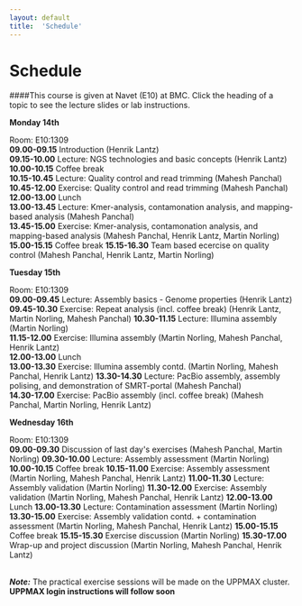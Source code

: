 ```yaml
---
layout: default
title:  'Schedule'
---
```


# Schedule

####This course is given at Navet (E10) at BMC. Click the heading of a topic to see the lecture slides or lab instructions.

**Monday 14th** 

Room: E10:1309  
**09.00-09.15** Introduction (Henrik Lantz)  
**09.15-10.00** Lecture: NGS technologies and basic concepts (Henrik Lantz)  
**10.00-10.15** Coffee break  
**10.15-10.45** Lecture: Quality control and read trimming (Mahesh Panchal)  
**10.45-12.00** Exercise: Quality control and read trimming (Mahesh Panchal)  
**12.00-13.00** Lunch  
**13.00-13.45** Lecture: Kmer-analysis, contamonation analysis, and mapping-based analysis (Mahesh Panchal)  
**13.45-15.00** Exercise: Kmer-analysis, contamonation analysis, and mapping-based analysis (Mahesh Panchal, Henrik Lantz, Martin Norling)  
**15.00-15.15** Coffee break
**15.15-16.30** Team based ecercise on quality control (Mahesh Panchal, Henrik Lantz, Martin Norling)

**Tuesday 15th** 

Room: E10:1309  
**09.00-09.45** Lecture: Assembly basics - Genome properties (Henrik Lantz)  
**09.45-10.30** Exercise: Repeat analysis (incl. coffee break) (Henrik Lantz, Martin Norling, Mahesh Panchal)
**10.30-11.15** Lecture: Illumina assembly (Martin Norling)  
**11.15-12.00** Exercise: Illumina assembly (Martin Norling, Mahesh Panchal, Henrik Lantz)  
**12.00-13.00** Lunch  
**13.00-13.30** Exercise: Illumina assembly contd. (Martin Norling, Mahesh Panchal, Henrik Lantz)
**13.30-14.30** Lecture: PacBio assembly, assembly polising, and demonstration of SMRT-portal (Mahesh Panchal)  
**14.30-17.00** Exercise: PacBio assembly (incl. coffee break) (Mahesh Panchal, Martin Norling, Henrik Lantz) 

**Wednesday 16th**

Room: E10:1309  
**09.00-09.30** Discussion of last day's exercises (Mahesh Panchal, Martin Norling)
**09.30-10.00** Lecture: Assembly assessment (Martin Norling)
**10.00-10.15** Coffee break
**10.15-11.00** Exercise: Assembly assessment (Martin Norling, Mahesh Panchal, Henrik Lantz)
**11.00-11.30** Lecture: Assembly validation (Martin Norling)
**11.30-12.00** Exercise: Assembly validation (Martin Norling, Mahesh Panchal, Henrik Lantz)
**12.00-13.00** Lunch
**13.00-13.30** Lecture: Contamination assessment (Martin Norling)
**13.30-15.00** Exercise: Assembly validation contd. + contamination assessment (Martin Norling, Mahesh Panchal, Henrik Lantz)
**15.00-15.15** Coffee break
**15.15-15.30** Exercise discussion (Martin Norling)
**15.30-17.00** Wrap-up and project discussion (Martin Norling, Mahesh Panchal, Henrik Lantz)
<br/>
<br/>

***Note:***
The practical exercise sessions will be made on the UPPMAX cluster. **UPPMAX login instructions will follow soon**

